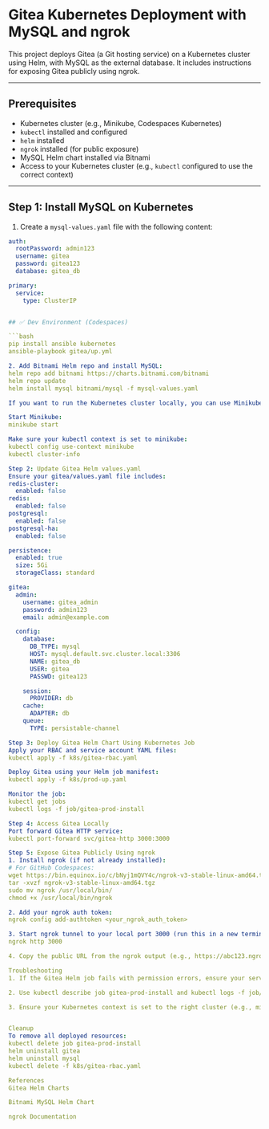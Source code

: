 # Gitea Kubernetes Deployment with MySQL and ngrok

This project deploys Gitea (a Git hosting service) on a Kubernetes cluster using Helm, with MySQL as the external database. It includes instructions for exposing Gitea publicly using ngrok.

---

## Prerequisites

- Kubernetes cluster (e.g., Minikube, Codespaces Kubernetes)
- `kubectl` installed and configured
- `helm` installed
- `ngrok` installed (for public exposure)
- MySQL Helm chart installed via Bitnami
- Access to your Kubernetes cluster (e.g., `kubectl` configured to use the correct context)

---

## Step 1: Install MySQL on Kubernetes

1. Create a `mysql-values.yaml` file with the following content:

```yaml
auth:
  rootPassword: admin123
  username: gitea
  password: gitea123
  database: gitea_db

primary:
  service:
    type: ClusterIP


## ✅ Dev Environment (Codespaces)

```bash
pip install ansible kubernetes
ansible-playbook gitea/up.yml

2. Add Bitnami Helm repo and install MySQL:
helm repo add bitnami https://charts.bitnami.com/bitnami
helm repo update
helm install mysql bitnami/mysql -f mysql-values.yaml

If you want to run the Kubernetes cluster locally, you can use Minikube:

Start Minikube:
minikube start

Make sure your kubectl context is set to minikube:
kubectl config use-context minikube
kubectl cluster-info

Step 2: Update Gitea Helm values.yaml
Ensure your gitea/values.yaml file includes:
redis-cluster:
  enabled: false
redis:
  enabled: false
postgresql:
  enabled: false
postgresql-ha:
  enabled: false

persistence:
  enabled: true
  size: 5Gi
  storageClass: standard

gitea:
  admin:
    username: gitea_admin
    password: admin123
    email: admin@example.com

  config:
    database:
      DB_TYPE: mysql
      HOST: mysql.default.svc.cluster.local:3306
      NAME: gitea_db
      USER: gitea
      PASSWD: gitea123

    session:
      PROVIDER: db
    cache:
      ADAPTER: db
    queue:
      TYPE: persistable-channel

Step 3: Deploy Gitea Helm Chart Using Kubernetes Job
Apply your RBAC and service account YAML files:
kubectl apply -f k8s/gitea-rbac.yaml

Deploy Gitea using your Helm job manifest:
kubectl apply -f k8s/prod-up.yaml

Monitor the job:
kubectl get jobs
kubectl logs -f job/gitea-prod-install

Step 4: Access Gitea Locally
Port forward Gitea HTTP service:
kubectl port-forward svc/gitea-http 3000:3000

Step 5: Expose Gitea Publicly Using ngrok
1. Install ngrok (if not already installed):
# For GitHub Codespaces:
wget https://bin.equinox.io/c/bNyj1mQVY4c/ngrok-v3-stable-linux-amd64.tgz
tar -xvzf ngrok-v3-stable-linux-amd64.tgz
sudo mv ngrok /usr/local/bin/
chmod +x /usr/local/bin/ngrok

2. Add your ngrok auth token:
ngrok config add-authtoken <your_ngrok_auth_token>

3. Start ngrok tunnel to your local port 3000 (run this in a new terminal window):
ngrok http 3000

4. Copy the public URL from the ngrok output (e.g., https://abc123.ngrok-free.app) and open it in any browser to access Gitea publicly.

Troubleshooting
1. If the Gitea Helm job fails with permission errors, ensure your service account has proper RBAC permissions for resources like deployments, statefulsets, services, persistentvolumeclaims, networkpolicies, etc.

2. Use kubectl describe job gitea-prod-install and kubectl logs -f job/gitea-prod-install to diagnose issues.

3. Ensure your Kubernetes context is set to the right cluster (e.g., minikube).


Cleanup
To remove all deployed resources:
kubectl delete job gitea-prod-install
helm uninstall gitea
helm uninstall mysql
kubectl delete -f k8s/gitea-rbac.yaml

References
Gitea Helm Charts

Bitnami MySQL Helm Chart

ngrok Documentation